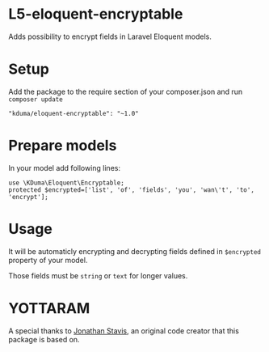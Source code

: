 # L5-eloquent-encryptable
Adds possibility to encrypt fields in Laravel Eloquent models.


# Setup
Add the package to the require section of your composer.json and run `composer update`

    "kduma/eloquent-encryptable": "~1.0"

# Prepare models
In your model add following lines:
    
    use \KDuma\Eloquent\Encryptable;
    protected $encrypted=['list', 'of', 'fields', 'you', 'wan\'t', 'to', 'encrypt'];

# Usage

It will be automaticly encrypting and decrypting fields defined in `$encrypted` property of your model.

Those fields must be `string` or `text` for longer values.

# YOTTARAM

A special thanks to [Jonathan Stavis](http://yottaram.com/blog/2014/10/24/encrypting-eloquent-models/), an original code creator that this package is based on.




